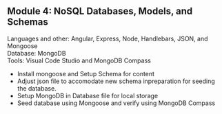 <h2>Module 4: NoSQL Databases, Models, and Schemas</h2>
Languages and other: Angular, Express, Node, Handlebars, JSON, and Mongoose<br />
Database: MongoDB<br />
Tools: Visual Code Studio and MongoDB Compass<br />
<ul>
 <li>Install mongoose and Setup Schema for content</li>
  <li>Adjust json file to accomodate new schema inpreparation for seeding the database.</li>
  <li>Setup MongoDB in Database file for local storage</li>
  <li>Seed database using Mongoose and verify using MongoDB Compass</li>
  </ul>

